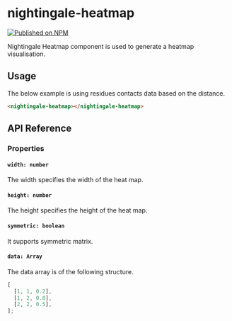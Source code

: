 # nightingale-heatmap

[![Published on NPM](https://img.shields.io/npm/v/nightingale-contact-map.svg)](https://www.npmjs.com/package/nightingale-contact-map)

Nightingale Heatmap component is used to generate a heatmap visualisation.

## Usage

The below example is using residues contacts data based on the distance.

```html
<nightingale-heatmap></nightingale-heatmap>
```

## API Reference

### Properties

#### `width: number`

The width specifies the width of the heat map.

#### `height: number`

The height specifies the height of the heat map.

#### `symmetric: boolean`

It supports symmetric matrix.

#### `data: Array`

The data array is of the following structure.

```javascript
[
  [1, 1, 0.2],
  [1, 2, 0.8],
  [2, 2, 0.5],
];
```

